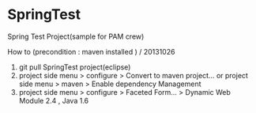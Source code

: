 SpringTest
==========

Spring Test Project(sample for PAM crew)


How to (precondition : maven installed ) / 20131026

1. git pull SpringTest project(eclipse)
2. project side menu > configure > Convert to maven project... or project side menu > maven > Enable dependency Management
3. project side menu > configure > Faceted Form... > Dynamic Web Module 2.4 , Java 1.6
